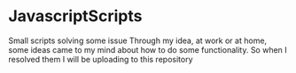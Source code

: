 # JavascriptScripts
Small scripts solving some issue 
Through my idea, at work or at home, some ideas came to my mind about how to do some functionality. So when I resolved them I will be uploading to this repository
